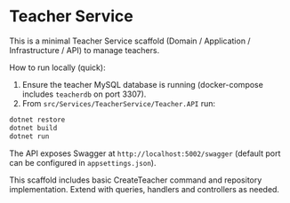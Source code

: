 Teacher Service
===============

This is a minimal Teacher Service scaffold (Domain / Application / Infrastructure / API) to manage teachers.

How to run locally (quick):

1. Ensure the teacher MySQL database is running (docker-compose includes `teacherdb` on port 3307).
2. From `src/Services/TeacherService/Teacher.API` run:

```bash
dotnet restore
dotnet build
dotnet run
```

The API exposes Swagger at `http://localhost:5002/swagger` (default port can be configured in `appsettings.json`).

This scaffold includes basic CreateTeacher command and repository implementation. Extend with queries, handlers and controllers as needed.
